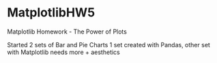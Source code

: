 # MatplotlibHW5
Matplotlib Homework - The Power of Plots

Started 2 sets of Bar and Pie Charts  1 set created with Pandas, other set with Matplotlib 
needs more + aesthetics 

